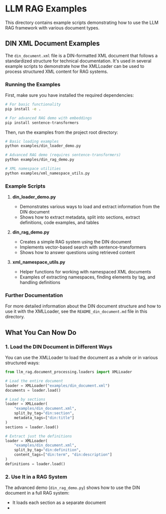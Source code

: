 # LLM RAG Examples

This directory contains example scripts demonstrating how to use the LLM RAG framework with various document types.

## DIN XML Document Examples

The `din_document.xml` file is a DIN-formatted XML document that follows a standardized structure for technical documentation. It's used in several example scripts to demonstrate how the XMLLoader can be used to process structured XML content for RAG systems.

### Running the Examples

First, make sure you have installed the required dependencies:

```bash
# For basic functionality
pip install -e .

# For advanced RAG demo with embeddings
pip install sentence-transformers
```

Then, run the examples from the project root directory:

```bash
# Basic loading examples
python examples/din_loader_demo.py

# Advanced RAG demo (requires sentence-transformers)
python examples/din_rag_demo.py

# XML namespace utilities
python examples/xml_namespace_utils.py
```

### Example Scripts

1. **din_loader_demo.py**

   - Demonstrates various ways to load and extract information from the DIN document
   - Shows how to extract metadata, split into sections, extract definitions, code examples, and tables

2. **din_rag_demo.py**

   - Creates a simple RAG system using the DIN document
   - Implements vector-based search with sentence-transformers
   - Shows how to answer questions using retrieved content

3. **xml_namespace_utils.py**
   - Helper functions for working with namespaced XML documents
   - Examples of extracting namespaces, finding elements by tag, and handling definitions

### Further Documentation

For more detailed information about the DIN document structure and how to use it with the XMLLoader, see the `README_din_document.md` file in this directory.

## What You Can Now Do

### 1. Load the DIN Document in Different Ways

You can use the XMLLoader to load the document as a whole or in various structured ways:

```python
from llm_rag.document_processing.loaders import XMLLoader

# Load the entire document
loader = XMLLoader("examples/din_document.xml")
documents = loader.load()

# Load by sections
loader = XMLLoader(
    "examples/din_document.xml",
    split_by_tag="din:section",
    metadata_tags=["din:title"]
)
sections = loader.load()

# Extract just the definitions
loader = XMLLoader(
    "examples/din_document.xml",
    split_by_tag="din:definition",
    content_tags=["din:term", "din:description"]
)
definitions = loader.load()
```

### 2. Use It in a RAG System

The advanced demo (`din_rag_demo.py`) shows how to use the DIN document in a full RAG system:

- It loads each section as a separate document
-
